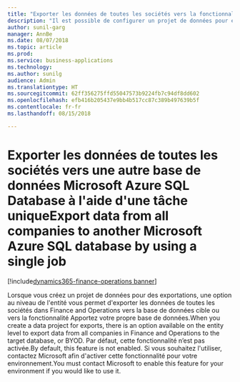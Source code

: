 ```yaml
--- 
title: "Exporter les données de toutes les sociétés vers la fonctionnalité Apportez votre propre base de données à l'aide d'une tâche unique"
description: "Il est possible de configurer un projet de données pour exporter les données de toutes les sociétés vers la fonctionnalité Apportez votre propre base de données"
author: sunil-garg
manager: AnnBe
ms.date: 08/07/2018
ms.topic: article
ms.prod: 
ms.service: business-applications
ms.technology: 
ms.author: sunilg
audience: Admin
ms.translationtype: HT
ms.sourcegitcommit: 62ff356275ffd55047573b9224fb7c94df8dd602
ms.openlocfilehash: efb416b205437e9bb4b517cc87c389b497639b5f
ms.contentlocale: fr-fr
ms.lasthandoff: 08/15/2018

--- 
```


#  <a name="export-data-from-all-companies-to-another-microsoft-azure-sql-database-by-using-a-single-job"></a><span data-ttu-id="233a5-103">Exporter les données de toutes les sociétés vers une autre base de données Microsoft Azure SQL Database à l'aide d'une tâche unique</span><span class="sxs-lookup"><span data-stu-id="233a5-103">Export data from all companies to another Microsoft Azure SQL database by using a single job</span></span> 

[!include[dynamics365-finance-operations banner](../includes/dynamics365-finance-operations.md)]

 
 
<span data-ttu-id="233a5-104">Lorsque vous créez un projet de données pour des exportations, une option au niveau de l'entité vous permet d'exporter les données de toutes les sociétés dans Finance and Operations vers la base de données cible ou vers la fonctionnalité Apportez votre propre base de données.</span><span class="sxs-lookup"><span data-stu-id="233a5-104">When you create a data project for exports, there is an option available on the entity level to export data from all companies in Finance and Operations to the target database, or BYOD.</span></span> <span data-ttu-id="233a5-105">Par défaut, cette fonctionnalité n’est pas activée.</span><span class="sxs-lookup"><span data-stu-id="233a5-105">By default, this feature is not enabled.</span></span> <span data-ttu-id="233a5-106">Si vous souhaitez l'utiliser, contactez Microsoft afin d'activer cette fonctionnalité pour votre environnement.</span><span class="sxs-lookup"><span data-stu-id="233a5-106">You must contact Microsoft to enable this feature for your environment if you would like to use it.</span></span> 

